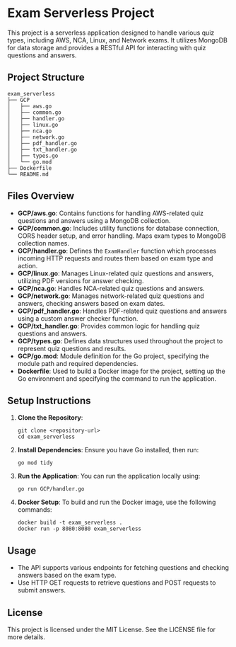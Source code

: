 # Exam Serverless Project

This project is a serverless application designed to handle various quiz types, including AWS, NCA, Linux, and Network exams. It utilizes MongoDB for data storage and provides a RESTful API for interacting with quiz questions and answers.

## Project Structure

```
exam_serverless
├── GCP
│   ├── aws.go
│   ├── common.go
│   ├── handler.go
│   ├── linux.go
│   ├── nca.go
│   ├── network.go
│   ├── pdf_handler.go
│   ├── txt_handler.go
│   ├── types.go
│   └── go.mod
├── Dockerfile
└── README.md
```

## Files Overview

- **GCP/aws.go**: Contains functions for handling AWS-related quiz questions and answers using a MongoDB collection.
- **GCP/common.go**: Includes utility functions for database connection, CORS header setup, and error handling. Maps exam types to MongoDB collection names.
- **GCP/handler.go**: Defines the `ExamHandler` function which processes incoming HTTP requests and routes them based on exam type and action.
- **GCP/linux.go**: Manages Linux-related quiz questions and answers, utilizing PDF versions for answer checking.
- **GCP/nca.go**: Handles NCA-related quiz questions and answers.
- **GCP/network.go**: Manages network-related quiz questions and answers, checking answers based on exam dates.
- **GCP/pdf_handler.go**: Handles PDF-related quiz questions and answers using a custom answer checker function.
- **GCP/txt_handler.go**: Provides common logic for handling quiz questions and answers.
- **GCP/types.go**: Defines data structures used throughout the project to represent quiz questions and results.
- **GCP/go.mod**: Module definition for the Go project, specifying the module path and required dependencies.
- **Dockerfile**: Used to build a Docker image for the project, setting up the Go environment and specifying the command to run the application.

## Setup Instructions

1. **Clone the Repository**: 
   ```
   git clone <repository-url>
   cd exam_serverless
   ```

2. **Install Dependencies**: 
   Ensure you have Go installed, then run:
   ```
   go mod tidy
   ```

3. **Run the Application**: 
   You can run the application locally using:
   ```
   go run GCP/handler.go
   ```

4. **Docker Setup**: 
   To build and run the Docker image, use the following commands:
   ```
   docker build -t exam_serverless .
   docker run -p 8080:8080 exam_serverless
   ```

## Usage

- The API supports various endpoints for fetching questions and checking answers based on the exam type.
- Use HTTP GET requests to retrieve questions and POST requests to submit answers.

## License

This project is licensed under the MIT License. See the LICENSE file for more details.
